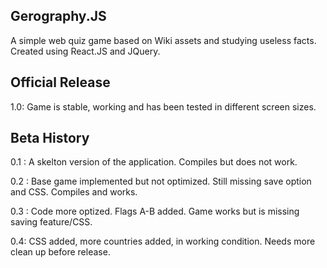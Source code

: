 ## Gerography.JS

A simple web quiz game based on Wiki assets and studying useless facts. Created using React.JS and JQuery.

## Official Release

1.0: Game is stable, working and has been tested in different screen sizes. 

## Beta History

0.1 : A skelton version of the application. Compiles but does not work.

0.2 : Base game implemented but not optimized. Still missing save option and CSS. Compiles and works.

0.3 : Code more optized. Flags A-B added. Game works but is missing saving feature/CSS.

0.4: CSS added, more countries added, in working condition. Needs more clean up before release.
